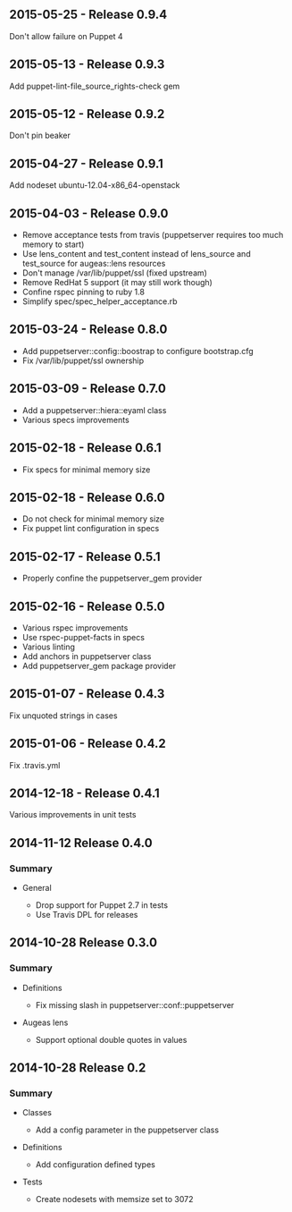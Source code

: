 ## 2015-05-25 - Release 0.9.4

Don't allow failure on Puppet 4

## 2015-05-13 - Release 0.9.3

Add puppet-lint-file_source_rights-check gem

## 2015-05-12 - Release 0.9.2

Don't pin beaker

## 2015-04-27 - Release 0.9.1

Add nodeset ubuntu-12.04-x86_64-openstack

## 2015-04-03 - Release 0.9.0

- Remove acceptance tests from travis (puppetserver requires too much memory to
  start)
- Use lens_content and test_content instead of lens_source and test_source for
  augeas::lens resources
- Don't manage /var/lib/puppet/ssl (fixed upstream)
- Remove RedHat 5 support (it may still work though)
- Confine rspec pinning to ruby 1.8
- Simplify spec/spec_helper_acceptance.rb

## 2015-03-24 - Release 0.8.0

- Add puppetserver::config::boostrap to configure bootstrap.cfg
- Fix /var/lib/puppet/ssl ownership

## 2015-03-09 - Release 0.7.0

- Add a puppetserver::hiera::eyaml class
- Various specs improvements

## 2015-02-18 - Release 0.6.1

- Fix specs for minimal memory size

## 2015-02-18 - Release 0.6.0

- Do not check for minimal memory size
- Fix puppet lint configuration in specs

## 2015-02-17 - Release 0.5.1

- Properly confine the puppetserver_gem provider

## 2015-02-16 - Release 0.5.0

- Various rspec improvements
- Use rspec-puppet-facts in specs
- Various linting
- Add anchors in puppetserver class
- Add puppetserver_gem package provider

## 2015-01-07 - Release 0.4.3

Fix unquoted strings in cases

## 2015-01-06 - Release 0.4.2

Fix .travis.yml

## 2014-12-18 - Release 0.4.1

Various improvements in unit tests

## 2014-11-12 Release 0.4.0
### Summary

- General

  * Drop support for Puppet 2.7 in tests
  * Use Travis DPL for releases

## 2014-10-28 Release 0.3.0
### Summary

- Definitions

  * Fix missing slash in puppetserver::conf::puppetserver

- Augeas lens

  * Support optional double quotes in values


## 2014-10-28 Release 0.2
### Summary

- Classes

  * Add a config parameter in the puppetserver class

- Definitions

  * Add configuration defined types

- Tests

  * Create nodesets with memsize set to 3072
